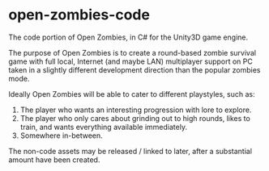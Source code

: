 # open-zombies-code
The code portion of Open Zombies, in C# for the Unity3D game engine.

The purpose of Open Zombies is to create a round-based zombie survival game with full local, Internet (and maybe LAN) multiplayer support on PC taken in a slightly different development direction than the popular zombies mode. 

Ideally Open Zombies will be able to cater to different playstyles, such as:
  1. The player who wants an interesting progression with lore to explore.
  2. The player who only cares about grinding out to high rounds, likes to train, and wants everything available immediately.
  3. Somewhere in-between.

The non-code assets may be released / linked to later, after a substantial amount have been created.
